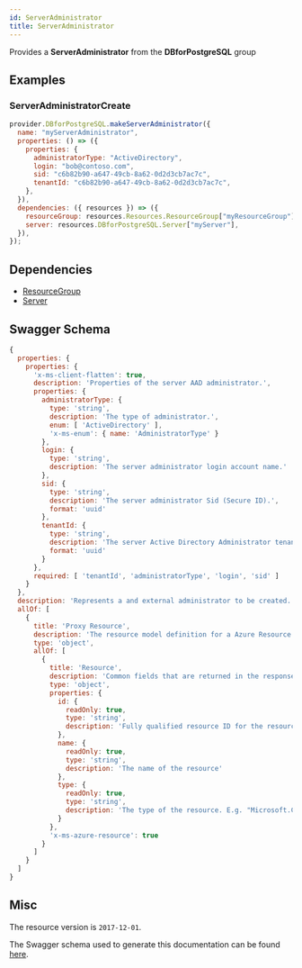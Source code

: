 ```yaml
---
id: ServerAdministrator
title: ServerAdministrator
---
```

Provides a **ServerAdministrator** from the **DBforPostgreSQL** group
## Examples
### ServerAdministratorCreate
```js
provider.DBforPostgreSQL.makeServerAdministrator({
  name: "myServerAdministrator",
  properties: () => ({
    properties: {
      administratorType: "ActiveDirectory",
      login: "bob@contoso.com",
      sid: "c6b82b90-a647-49cb-8a62-0d2d3cb7ac7c",
      tenantId: "c6b82b90-a647-49cb-8a62-0d2d3cb7ac7c",
    },
  }),
  dependencies: ({ resources }) => ({
    resourceGroup: resources.Resources.ResourceGroup["myResourceGroup"],
    server: resources.DBforPostgreSQL.Server["myServer"],
  }),
});

```
## Dependencies
- [ResourceGroup](../Resources/ResourceGroup.md)
- [Server](../DBforPostgreSQL/Server.md)
## Swagger Schema
```js
{
  properties: {
    properties: {
      'x-ms-client-flatten': true,
      description: 'Properties of the server AAD administrator.',
      properties: {
        administratorType: {
          type: 'string',
          description: 'The type of administrator.',
          enum: [ 'ActiveDirectory' ],
          'x-ms-enum': { name: 'AdministratorType' }
        },
        login: {
          type: 'string',
          description: 'The server administrator login account name.'
        },
        sid: {
          type: 'string',
          description: 'The server administrator Sid (Secure ID).',
          format: 'uuid'
        },
        tenantId: {
          type: 'string',
          description: 'The server Active Directory Administrator tenant id.',
          format: 'uuid'
        }
      },
      required: [ 'tenantId', 'administratorType', 'login', 'sid' ]
    }
  },
  description: 'Represents a and external administrator to be created.',
  allOf: [
    {
      title: 'Proxy Resource',
      description: 'The resource model definition for a Azure Resource Manager proxy resource. It will not have tags and a location',
      type: 'object',
      allOf: [
        {
          title: 'Resource',
          description: 'Common fields that are returned in the response for all Azure Resource Manager resources',
          type: 'object',
          properties: {
            id: {
              readOnly: true,
              type: 'string',
              description: 'Fully qualified resource ID for the resource. Ex - /subscriptions/{subscriptionId}/resourceGroups/{resourceGroupName}/providers/{resourceProviderNamespace}/{resourceType}/{resourceName}'
            },
            name: {
              readOnly: true,
              type: 'string',
              description: 'The name of the resource'
            },
            type: {
              readOnly: true,
              type: 'string',
              description: 'The type of the resource. E.g. "Microsoft.Compute/virtualMachines" or "Microsoft.Storage/storageAccounts"'
            }
          },
          'x-ms-azure-resource': true
        }
      ]
    }
  ]
}
```
## Misc
The resource version is `2017-12-01`.

The Swagger schema used to generate this documentation can be found [here](https://github.com/Azure/azure-rest-api-specs/tree/main/specification/postgresql/resource-manager/Microsoft.DBforPostgreSQL/stable/2017-12-01/postgresql.json).
